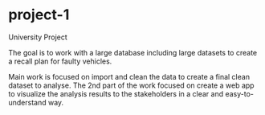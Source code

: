 # project-1
University Project

The goal is to work with a large database including large datasets to create a recall plan for faulty vehicles. 

Main work is focused on import and clean the data to create a final clean dataset to analyse. The 2nd part of the work focused on create a web app to visualize the analysis results to the stakeholders in a clear and easy-to-understand way.

